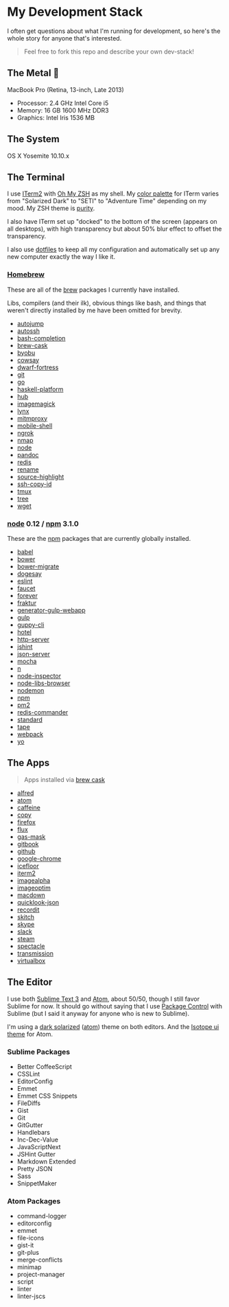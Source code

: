 # My Development Stack

I often get questions about what I'm running for development, so here's the whole story for anyone that's interested.

> Feel free to fork this repo and describe your own dev-stack!

## The Metal :metal:

MacBook Pro (Retina, 13-inch, Late 2013)
- Processor: 2.4 GHz Intel Core i5
- Memory: 16 GB 1600 MHz DDR3
- Graphics: Intel Iris 1536 MB

## The System

OS X Yosemite 10.10.x

## The Terminal

I use [ITerm2][iterm2] with [Oh My ZSH][ohmyzsh] as my shell. My [color palette][termcolors] for ITerm varies from "Solarized Dark" to "SETI" to "Adventure Time" depending on my mood. My ZSH theme is [purity][purity].

I also have ITerm set up "docked" to the bottom of the screen (appears on all desktops), with high transparency but about 50% blur effect to offset the transparency.

I also use [dotfiles][dotfiles] to keep all my configuration and automatically set up any new computer exactly the way I like it.

### [Homebrew][brew]

These are all of the [brew][brew] packages I currently have installed.

Libs, compilers (and their ilk), obvious things like bash, and things that weren't directly installed by me have been omitted for brevity.

- [autojump][autojump]
- [autossh][autossh]
- [bash-completion][bash-completion]
- [brew-cask][brew-cask]
- [byobu][byobu]
- [cowsay][cowsay]
- [dwarf-fortress][dwarf-fortress]
- [git][git]
- [go][go]
- [haskell-platform][haskell-platform]
- [hub][hub]
- [imagemagick][imagemagick]
- [lynx][lynx]
- [mitmproxy][mitmproxy]
- [mobile-shell][mobile-shell]
- [ngrok][ngrok]
- [nmap][nmap]
- [node][node]
- [pandoc][pandoc]
- [redis][redis]
- [rename][rename]
- [source-highlight][source-highlight]
- [ssh-copy-id][ssh-copy-id]
- [tmux][tmux]
- [tree][tree]
- [wget][wget]

### [node][nodejs] 0.12 / [npm][npm] 3.1.0

These are the [npm][npm] packages that are currently globally installed.

- [babel][babel]
- [bower][bower]
- [bower-migrate][bower-migrate]
- [dogesay][dogesay]
- [eslint][eslint]
- [faucet][faucet]
- [forever][forever]
- [fraktur][fraktur]
- [generator-gulp-webapp][generator-gulp-webapp]
- [gulp][gulp]
- [guppy-cli][guppy-cli]
- [hotel][hotel]
- [http-server][http-server]
- [jshint][jshint]
- [json-server][json-server]
- [mocha][mocha]
- [n][n]
- [node-inspector][node-inspector]
- [node-libs-browser][node-libs-browser]
- [nodemon][nodemon]
- [npm][npmnpm]
- [pm2][pm2]
- [redis-commander][redis-commander]
- [standard][standard]
- [tape][tape]
- [webpack][webpack]
- [yo][yo]

## The Apps

> Apps installed via [brew cask][caskroom]

- [alfred][alfred]
- [atom][atom]
- [caffeine][caffeine]
- [copy][copy]
- [firefox][firefox]
- [flux][flux]
- [gas-mask][gas-mask]
- [gitbook][gitbook]
- [github][github]
- [google-chrome][google-chrome]
- [icefloor][icefloor]
- [iterm2][iterm2]
- [imagealpha][imagealpha]
- [imageoptim][imageoptim]
- [macdown][macdown]
- [quicklook-json][quicklook-json]
- [recordit][recordit]
- [skitch][skitch]
- [skype][skype]
- [slack][slack]
- [steam][steam]
- [spectacle][spectacle]
- [transmission][transmission]
- [virtualbox][virtualbox]

## The Editor

I use both [Sublime Text 3][sublimetext] and [Atom][atomio], about 50/50, though I still favor Sublime for now. It should go without saying that I use [Package Control][packagecontrol] with Sublime (but I said it anyway for anyone who is new to Sublime).

I'm using a [dark solarized][sublimesolar] ([atom][atomsolar]) theme on both editors. And the [Isotope ui theme][isotope] for Atom.

### Sublime Packages

- Better CoffeeScript
- CSSLint
- EditorConfig
- Emmet
- Emmet CSS Snippets
- FileDiffs
- Gist
- Git
- GitGutter
- Handlebars
- Inc-Dec-Value
- JavaScriptNext
- JSHint Gutter
- Markdown Extended
- Pretty JSON
- Sass
- SnippetMaker

### Atom Packages

- command-logger
- editorconfig
- emmet
- file-icons
- gist-it
- git-plus
- merge-conflicts
- minimap
- project-manager
- script
- linter
- linter-jscs

[brew]: http://brew.sh
[tree]: http://brewformulas.org/tree
[bash-completion]: http://brewformulas.org/bash-completion
[cowsay]: http://brewformulas.org/cowsay
[git]: http://brewformulas.org/git
[haskell-platform]: http://brewformulas.org/haskell-platform
[mitmproxy]: http://brewformulas.org/mitmproxy
[ngrok]: http://brewformulas.org/ngrok
[hub]: http://brewformulas.org/hub
[mobile-shell]: http://brewformulas.org/mobile-shell
[nmap]: http://brewformulas.org/nmap
[brew-cask]: http://brewformulas.org/brew-cask
[dwarf-fortress]: http://brewformulas.org/dwarf-fortress
[node]: http://brewformulas.org/node
[source-highlight]: http://brewformulas.org/source-highlight
[wget]: http://brewformulas.org/wget
[byobu]: http://brewformulas.org/byobu
[imagemagick]: http://brewformulas.org/imagemagick
[pandoc]: http://brewformulas.org/pandoc
[autojump]: http://brewformulas.org/autojump
[redis]: http://brewformulas.org/redis
[ssh-copy-id]: http://brewformulas.org/ssh-copy-id
[autossh]: http://brewformulas.org/autossh
[go]: http://brewformulas.org/go
[lynx]: http://brewformulas.org/lynx
[rename]: http://brewformulas.org/rename
[tmux]: http://brewformulas.org/tmux
[nodejs]: https://nodejs.org
[npm]: https://npmjs.com
[babel]: https://npmjs.com/babel
[bower]: https://npmjs.com/bower
[bower-migrate]: https://npmjs.com/bower-migrate
[dogesay]: https://npmjs.com/dogesay
[eslint]: https://npmjs.com/eslint
[faucet]: https://npmjs.com/faucet
[forever]: https://npmjs.com/forever
[fraktur]: https://npmjs.com/fraktur
[generator-gulp-webapp]: https://npmjs.com/generator-gulp-webapp
[gulp]: https://npmjs.com/gulp
[guppy-cli]: https://npmjs.com/guppy-cli
[hotel]: https://npmjs.com/hotel
[http-server]: https://npmjs.com/http-server
[jshint]: https://npmjs.com/jshint
[json-server]: https://npmjs.com/json-server
[mocha]: https://npmjs.com/mocha
[n]: https://npmjs.com/n
[node-inspector]: https://npmjs.com/node-inspector
[node-libs-browser]: https://npmjs.com/node-libs-browser
[nodemon]: https://npmjs.com/nodemon
[npmnpm]: https://npmjs.com/npm
[pm2]: https://npmjs.com/pm2
[redis-commander]: https://npmjs.com/redis-commander
[standard]: https://npmjs.com/standard
[tape]: https://npmjs.com/tape
[webpack]: https://npmjs.com/webpack
[yo]: https://npmjs.com/yo
[caskroom]: http://caskroom.io
[caffeine]: http://caskroom.io/search?q=caffeine
[alfred]: http://caskroom.io/search?q=alfred
[atom]: http://caskroom.io/search?q=atom
[copy]: http://caskroom.io/search?q=copy
[firefox]: http://caskroom.io/search?q=firefox
[flux]: http://caskroom.io/search?q=flux
[gas-mask]: http://caskroom.io/search?q=gas-mask
[gitbook]: http://caskroom.io/search?q=gitbook
[github]: http://caskroom.io/search?q=github
[google-chrome]: http://caskroom.io/search?q=google-chrome
[icefloor]: http://caskroom.io/search?q=icefloor
[iterm2]: http://caskroom.io/search?q=iterm2
[imagealpha]: http://caskroom.io/search?q=imagealpha
[imageoptim]: http://caskroom.io/search?q=imageoptim
[macdown]: http://caskroom.io/search?q=macdown
[quicklook-json]: http://caskroom.io/search?q=quicklook-json
[recordit]: http://caskroom.io/search?q=recordit
[skitch]: http://caskroom.io/search?q=skitch
[skype]: http://caskroom.io/search?q=skype
[slack]: http://caskroom.io/search?q=slack
[steam]: http://caskroom.io/search?q=steam
[spectacle]: http://caskroom.io/search?q=spectacle
[transmission]: http://caskroom.io/search?q=transmission
[virtualbox]: http://caskroom.io/search?q=virtualbox
[sublimetext]: https://www.sublimetext.com/3
[atomio]: https://atom.io
[sublimesolar]: https://packagecontrol.io/packages/Theme%20-%20Sodarized
[atomsolar]: https://atom.io/themes/solarized-dark-apparent-ui-successor
[packagecontrol]: https://packagecontrol.io
[isotope]: https://atom.io/themes/isotope-ui
[ohmyzsh]: http://ohmyz.sh
[termcolors]: https://github.com/mbadolato/iTerm2-Color-Schemes
[purity]: https://github.com/therealklanni/purity
[dotfiles]: https://dotfiles.github.io
